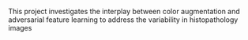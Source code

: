 This project investigates the interplay between color augmentation and adversarial feature learning to address the variability in histopathology images
